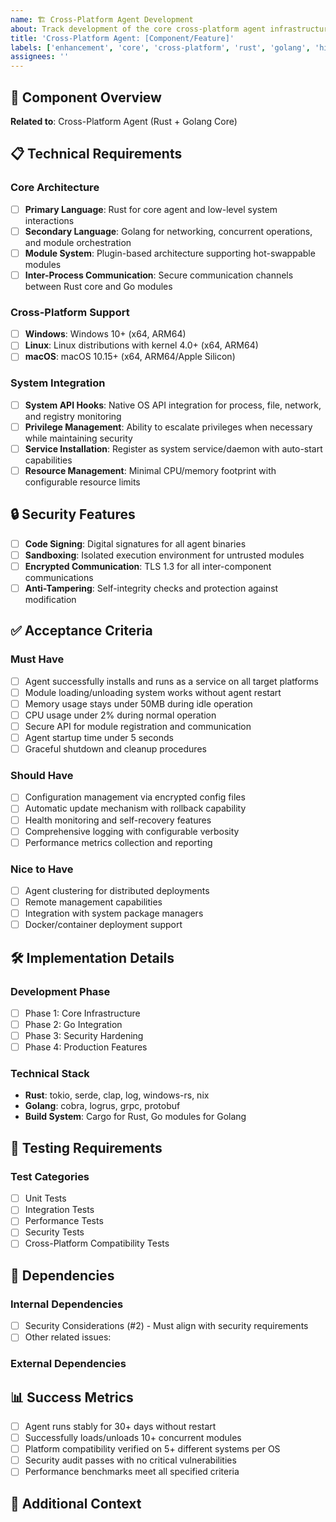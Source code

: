 ```yaml
---
name: 🏗️ Cross-Platform Agent Development
about: Track development of the core cross-platform agent infrastructure
title: 'Cross-Platform Agent: [Component/Feature]'
labels: ['enhancement', 'core', 'cross-platform', 'rust', 'golang', 'high-priority']
assignees: ''
---
```


## 🎯 Component Overview

**Related to**: Cross-Platform Agent (Rust + Golang Core)

<!-- Describe which part of the cross-platform agent this issue addresses -->

## 📋 Technical Requirements

### Core Architecture
- [ ] **Primary Language**: Rust for core agent and low-level system interactions
- [ ] **Secondary Language**: Golang for networking, concurrent operations, and module orchestration  
- [ ] **Module System**: Plugin-based architecture supporting hot-swappable modules
- [ ] **Inter-Process Communication**: Secure communication channels between Rust core and Go modules

### Cross-Platform Support
- [ ] **Windows**: Windows 10+ (x64, ARM64)
- [ ] **Linux**: Linux distributions with kernel 4.0+ (x64, ARM64)
- [ ] **macOS**: macOS 10.15+ (x64, ARM64/Apple Silicon)

### System Integration
- [ ] **System API Hooks**: Native OS API integration for process, file, network, and registry monitoring
- [ ] **Privilege Management**: Ability to escalate privileges when necessary while maintaining security
- [ ] **Service Installation**: Register as system service/daemon with auto-start capabilities
- [ ] **Resource Management**: Minimal CPU/memory footprint with configurable resource limits

## 🔒 Security Features
- [ ] **Code Signing**: Digital signatures for all agent binaries
- [ ] **Sandboxing**: Isolated execution environment for untrusted modules
- [ ] **Encrypted Communication**: TLS 1.3 for all inter-component communications
- [ ] **Anti-Tampering**: Self-integrity checks and protection against modification

## ✅ Acceptance Criteria

### Must Have
- [ ] Agent successfully installs and runs as a service on all target platforms
- [ ] Module loading/unloading system works without agent restart
- [ ] Memory usage stays under 50MB during idle operation
- [ ] CPU usage under 2% during normal operation
- [ ] Secure API for module registration and communication
- [ ] Agent startup time under 5 seconds
- [ ] Graceful shutdown and cleanup procedures

### Should Have
- [ ] Configuration management via encrypted config files
- [ ] Automatic update mechanism with rollback capability
- [ ] Health monitoring and self-recovery features
- [ ] Comprehensive logging with configurable verbosity
- [ ] Performance metrics collection and reporting

### Nice to Have
- [ ] Agent clustering for distributed deployments
- [ ] Remote management capabilities
- [ ] Integration with system package managers
- [ ] Docker/container deployment support

## 🛠️ Implementation Details

### Development Phase
<!-- Select the relevant phase -->
- [ ] Phase 1: Core Infrastructure
- [ ] Phase 2: Go Integration  
- [ ] Phase 3: Security Hardening
- [ ] Phase 4: Production Features

### Technical Stack
- **Rust**: tokio, serde, clap, log, windows-rs, nix
- **Golang**: cobra, logrus, grpc, protobuf
- **Build System**: Cargo for Rust, Go modules for Golang

## 🧪 Testing Requirements

### Test Categories
- [ ] Unit Tests
- [ ] Integration Tests
- [ ] Performance Tests
- [ ] Security Tests
- [ ] Cross-Platform Compatibility Tests

## 🔗 Dependencies

### Internal Dependencies
- [ ] Security Considerations (#2) - Must align with security requirements
- [ ] Other related issues: <!-- List issue numbers -->

### External Dependencies
<!-- List any external dependencies -->

## 📊 Success Metrics

- [ ] Agent runs stably for 30+ days without restart
- [ ] Successfully loads/unloads 10+ concurrent modules
- [ ] Platform compatibility verified on 5+ different systems per OS
- [ ] Security audit passes with no critical vulnerabilities
- [ ] Performance benchmarks meet all specified criteria

## 💬 Additional Context

<!-- Add any other context, screenshots, or relevant information here -->
